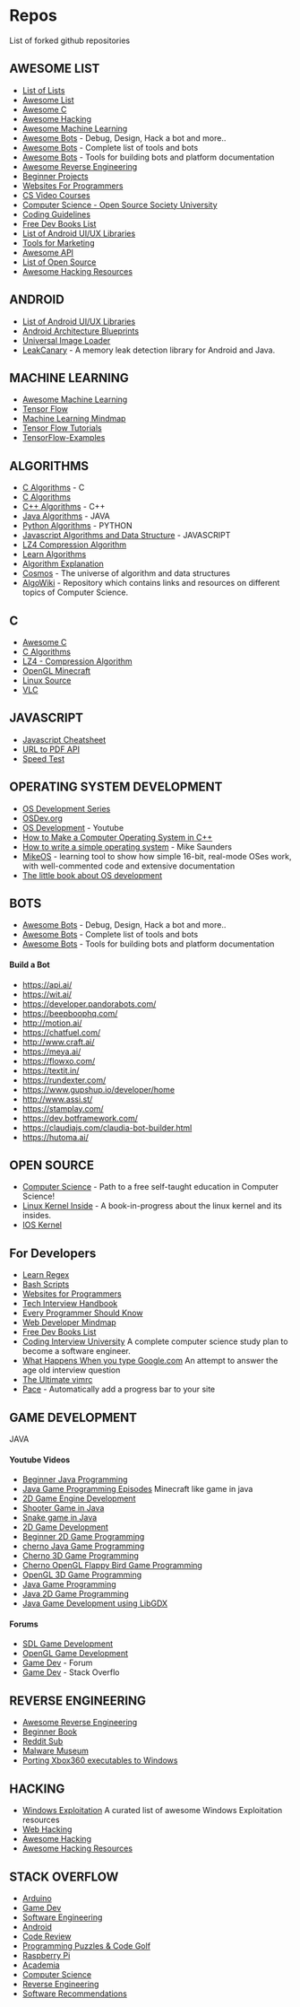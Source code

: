 # Repos
List of forked github repositories

## AWESOME LIST

- [List of Lists](https://github.com/jnv/lists)
- [Awesome List](https://github.com/sindresorhus/awesome)
- [Awesome C](https://github.com/amarpreetb/awesome-c)
- [Awesome Hacking](https://github.com/Hack-with-Github/Awesome-Hacking)
- [Awesome Machine Learning](https://github.com/josephmisiti/awesome-machine-learning)
- [Awesome Bots](https://github.com/abdelhai/awesome-bots) - Debug, Design, Hack a bot and more..
- [Awesome Bots](https://github.com/BotCube/awesome-bots) - Complete list of tools and bots
- [Awesome Bots](https://github.com/hackerkid/bots) - Tools for building bots and platform documentation
- [Awesome Reverse Engineering](https://github.com/fdivrp/awesome-reversing)
- [Beginner Projects](https://github.com/MunGell/awesome-for-beginners)
- [Websites For Programmers](https://github.com/sdmg15/Best-websites-a-programmer-should-visit)
- [CS Video Courses](https://github.com/Developer-Y/cs-video-courses)
- [Computer Science - Open Source Society University](https://github.com/ossu/computer-science)
- [Coding Guidelines](https://github.com/Kristories/awesome-guidelines)
- [Free Dev Books List](https://github.com/EbookFoundation/free-programming-books)
- [List of Android UI/UX Libraries](https://github.com/wasabeef/awesome-android-ui)
- [Tools for Marketing](https://github.com/LisaDziuba/Marketing-for-Engineers)
- [Awesome API](https://github.com/abhishekbanthia/Public-APIs)
- [List of Open Source](https://github.com/amarpreetb/List-of-Open-Source)
- [Awesome Hacking Resources](https://github.com/vitalysim/Awesome-Hacking-Resources)


## ANDROID
- [List of Android UI/UX Libraries](https://github.com/wasabeef/awesome-android-ui)
- [Android Architecture Blueprints](https://github.com/googlesamples/android-architecture)
- [Universal Image Loader](https://github.com/nostra13/Android-Universal-Image-Loader)
- [LeakCanary](https://github.com/square/leakcanary) - A memory leak detection library for Android and Java.

## MACHINE LEARNING
- [Awesome Machine Learning](https://github.com/josephmisiti/awesome-machine-learning)
- [Tensor Flow](https://github.com/tensorflow/tensorflow)
- [Machine Learning Mindmap](https://github.com/dformoso/machine-learning-mindmap)
- [Tensor Flow Tutorials](https://github.com/astorfi/TensorFlow-World)
- [TensorFlow-Examples](https://github.com/aymericdamien/TensorFlow-Examples)

## ALGORITHMS 
- [C Algorithms](https://github.com/fragglet/c-algorithms) - C
- [C Algorithms](https://github.com/TheAlgorithms/C)
- [C++ Algorithms](https://github.com/TheAlgorithms/C-Plus-Plus) - C++
- [Java Algorithms](https://github.com/TheAlgorithms/Java) - JAVA
- [Python Algorithms](https://github.com/TheAlgorithms/Python) - PYTHON
- [Javascript Algorithms and Data Structure](https://github.com/TheAlgorithms/Javascript) - JAVASCRIPT
- [LZ4 Compression Algorithm](https://github.com/lz4/lz4)
- [Learn Algorithms](https://github.com/stacygohyunsi/algorithms-primer)
- [Algorithm Explanation](https://github.com/TheAlgorithms/Algorithms-Explainations)
- [Cosmos](https://github.com/OpenGenus/cosmos/tree/master/code) - The universe of algorithm and data structures
- [AlgoWiki](https://github.com/vicky002/AlgoWiki) - Repository which contains links and resources on different topics of Computer Science.

## C
- [Awesome C](https://github.com/amarpreetb/awesome-c)
- [C Algorithms](https://github.com/fragglet/c-algorithms)
- [LZ4 - Compression Algorithm](https://github.com/lz4/lz4)
- [OpenGL Minecraft](https://github.com/fogleman/Craft)
- [Linux Source](https://github.com/torvalds/linux)
- [VLC](https://github.com/videolan/vlc)

## JAVASCRIPT
- [Javascript Cheatsheet](https://github.com/mbeaudru/modern-js-cheatsheet)
- [URL to PDF API](https://github.com/alvarcarto/url-to-pdf-api)
- [Speed Test](https://github.com/sindresorhus/speed-test)

## OPERATING SYSTEM DEVELOPMENT
- [OS Development Series](http://www.brokenthorn.com/Resources/OSDevIndex.html)
- [OSDev.org](http://wiki.osdev.org/Main_Page)
- [OS Development](https://www.youtube.com/watch?v=YvZhgRO7hL4) - Youtube
- [How to Make a Computer Operating System in C++](https://github.com/SamyPesse/How-to-Make-a-Computer-Operating-System)
- [How to write a simple operating system](http://mikeos.sourceforge.net/write-your-own-os.html) - Mike Saunders
- [MikeOS](http://mikeos.sourceforge.net/) - learning tool to show how simple 16-bit, real-mode OSes work, with well-commented code and extensive documentation
- [The little book about OS development](https://littleosbook.github.io/)

## BOTS
- [Awesome Bots](https://github.com/abdelhai/awesome-bots) - Debug, Design, Hack a bot and more..
- [Awesome Bots](https://github.com/BotCube/awesome-bots) - Complete list of tools and bots
- [Awesome Bots](https://github.com/hackerkid/bots) - Tools for building bots and platform documentation 

#### Build a Bot
- https://api.ai/
- https://wit.ai/
- https://developer.pandorabots.com/
- https://beepboophq.com/
- http://motion.ai/
- https://chatfuel.com/
- http://www.craft.ai/
- https://meya.ai/
- https://flowxo.com/
- https://textit.in/
- https://rundexter.com/
- https://www.gupshup.io/developer/home
- http://www.assi.st/
- https://stamplay.com/
- https://dev.botframework.com/
- https://claudiajs.com/claudia-bot-builder.html
- https://hutoma.ai/

## OPEN SOURCE
- [Computer Science](https://github.com/ossu/computer-science) - Path to a free self-taught education in Computer Science!
- [Linux Kernel Inside](https://github.com/0xAX/linux-insides) - A book-in-progress about the linux kernel and its insides.
- [IOS Kernel](https://github.com/apple/darwin-xnu)

## For Developers 
- [Learn Regex](https://github.com/zeeshanu/learn-regex)
- [Bash Scripts](https://github.com/alexanderepstein/Bash-Snippets)
- [Websites for Programmers](https://github.com/sdmg15/Best-websites-a-programmer-should-visit)
- [Tech Interview Handbook](https://github.com/yangshun/tech-interview-handbook)
- [Every Programmer Should Know](https://github.com/mr-mig/every-programmer-should-know)
- [Web Developer Mindmap](https://github.com/kamranahmedse/developer-roadmap)
- [Free Dev Books List](https://github.com/EbookFoundation/free-programming-books)
- [Coding Interview University](https://github.com/jwasham/coding-interview-university) A complete computer science study plan to become a software engineer.
- [What Happens When you type Google.com](https://github.com/alex/what-happens-when) An attempt to answer the age old interview question
- [The Ultimate vimrc](https://github.com/amix/vimrc)
- [Pace](https://github.com/HubSpot/pace) - Automatically add a progress bar to your site

## GAME DEVELOPMENT
JAVA
#### Youtube Videos
- [Beginner Java Programming](https://www.youtube.com/watch?v=jrypN2CpAy8)
- [Java Game Programming Episodes](https://www.youtube.com/watch?v=rfR09erJu7U) Minecraft like game in java
- [2D Game Engine Development](https://www.youtube.com/watch?v=o7pfq0W3e4I)
- [Shooter Game in Java](https://www.youtube.com/watch?v=e9jRfgjV4FQ)
- [Snake game in Java](https://www.youtube.com/watch?v=S_n3lryyGZM)
- [2D Game Development](https://www.youtube.com/watch?v=9dzhgsVaiSo)
- [Beginner 2D Game Programming](https://www.youtube.com/watch?v=dEKs-3GhVKQ)
- [cherno Java Game Programming](https://www.youtube.com/watch?v=GFYT7Lqt1h8&list=PLlrATfBNZ98eOOCk2fOFg7Qg5yoQfFAdf)
- [Cherno 3D Game Programming](https://www.youtube.com/watch?v=iH1xpfOBN6M)
- [Cherno OpenGL Flappy Bird Game Programming](https://www.youtube.com/watch?v=527bR2JHSR0)
- [OpenGL 3D Game Programming](https://www.youtube.com/watch?v=VS8wlS9hF8E)
- [Java Game Programming](https://www.youtube.com/watch?v=qWVUQPWa67M)
- [Java 2D Game Programming](https://www.youtube.com/watch?v=dEKs-3GhVKQ&list=PLah6faXAgguMnTBs3JnEJY0shAc18XYQZ&index=1)
- [Java Game Development using LibGDX](https://www.youtube.com/watch?v=85A1w1iD2oA)

#### Forums
- [SDL Game Development](http://lazyfoo.net/tutorials/SDL/index.php#Multitouch)
- [OpenGL Game Development](https://learnopengl.com/#!Introduction)
- [Game Dev](https://www.gamedev.net/) - Forum
- [Game Dev](https://gamedev.stackexchange.com/) - Stack Overflo

## REVERSE ENGINEERING
- [Awesome Reverse Engineering](https://github.com/fdivrp/awesome-reversing)
- [Beginner Book](https://beginners.re/RE4B-EN.pdf)
- [Reddit Sub](https://www.reddit.com/r/ReverseEngineering/)
- [Malware Museum](https://archive.org/details/malwaremuseum?sort=-publicdate)
- [Porting Xbox360 executables to Windows](https://github.com/rexdex/recompiler)

## HACKING
- [Windows Exploitation](https://github.com/enddo/awesome-windows-exploitation) A curated list of awesome Windows Exploitation resources
- [Web Hacking](https://github.com/infoslack/awesome-web-hacking)
- [Awesome Hacking](https://github.com/carpedm20/awesome-hacking)
- [Awesome Hacking Resources](https://github.com/vitalysim/Awesome-Hacking-Resources)

## STACK OVERFLOW
- [Arduino](https://arduino.stackexchange.com/)
- [Game Dev](https://gamedev.stackexchange.com/)
- [Software Engineering](https://softwareengineering.stackexchange.com/)
- [Android](https://android.stackexchange.com/)
- [Code Review](https://codereview.stackexchange.com/)
- [Programming Puzzles & Code Golf](https://codegolf.stackexchange.com/)
- [Raspberry Pi](https://raspberrypi.stackexchange.com/)
- [Academia](https://academia.stackexchange.com/)
- [Computer Science](https://cs.stackexchange.com/)
- [Reverse Engineering](https://reverseengineering.stackexchange.com/)
- [Software Recommendations](https://softwarerecs.stackexchange.com/)
